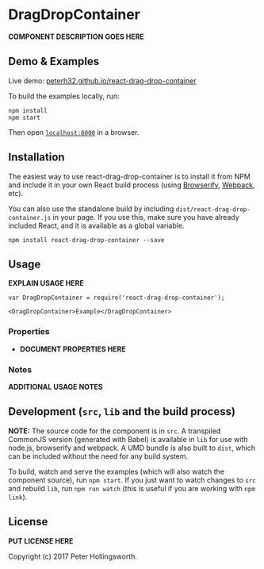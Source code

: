 # DragDropContainer

__COMPONENT DESCRIPTION GOES HERE__


## Demo & Examples

Live demo: [peterh32.github.io/react-drag-drop-container](http://peterh32.github.io/react-drag-drop-container/)

To build the examples locally, run:

```
npm install
npm start
```

Then open [`localhost:8000`](http://localhost:8000) in a browser.


## Installation

The easiest way to use react-drag-drop-container is to install it from NPM and include it in your own React build process (using [Browserify](http://browserify.org), [Webpack](http://webpack.github.io/), etc).

You can also use the standalone build by including `dist/react-drag-drop-container.js` in your page. If you use this, make sure you have already included React, and it is available as a global variable.

```
npm install react-drag-drop-container --save
```


## Usage

__EXPLAIN USAGE HERE__

```
var DragDropContainer = require('react-drag-drop-container');

<DragDropContainer>Example</DragDropContainer>
```

### Properties

* __DOCUMENT PROPERTIES HERE__

### Notes

__ADDITIONAL USAGE NOTES__


## Development (`src`, `lib` and the build process)

**NOTE:** The source code for the component is in `src`. A transpiled CommonJS version (generated with Babel) is available in `lib` for use with node.js, browserify and webpack. A UMD bundle is also built to `dist`, which can be included without the need for any build system.

To build, watch and serve the examples (which will also watch the component source), run `npm start`. If you just want to watch changes to `src` and rebuild `lib`, run `npm run watch` (this is useful if you are working with `npm link`).

## License

__PUT LICENSE HERE__

Copyright (c) 2017 Peter Hollingsworth.

